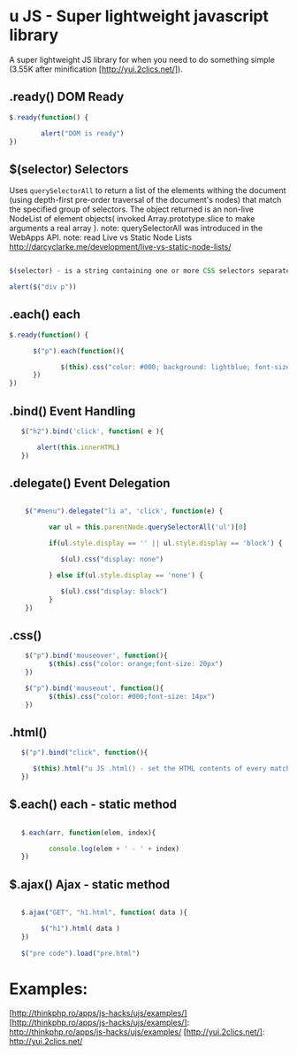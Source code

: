 # u JS - Super lightweight javascript library

A super lightweight JS library for when you need to do something simple (3.55K after minification [http://yui.2clics.net/]).

## .ready() DOM Ready

```js
$.ready(function() {

        alert("DOM is ready")
})
```

## $(selector) Selectors

Uses `querySelectorAll` to return a list of the elements withing the document (using depth-first pre-order traversal of the document's nodes) that
match the specified group of selectors. The object returned is an non-live NodeList of element objects( invoked Array.prototype.slice to make arguments a real array ).
note: querySelectorAll was introduced in the WebApps API.
note: read Live vs Static Node Lists http://darcyclarke.me/development/live-vs-static-node-lists/

```js

$(selector) - is a string containing one or more CSS selectors separated by commas.

alert($("div p")) 

```

## .each() each

```js
$.ready(function() {

      $("p").each(function(){

             $(this).css("color: #000; background: lightblue; font-size: 20px;padding: 10px") 
      }) 
})
```

## .bind() Event Handling

```js
   $("h2").bind('click', function( e ){

       alert(this.innerHTML)
   })
```

## .delegate() Event Delegation

```js

    $("#menu").delegate("li a", 'click', function(e) {

          var ul = this.parentNode.querySelectorAll('ul')[0]

          if(ul.style.display == '' || ul.style.display == 'block') {

             $(ul).css("display: none") 

          } else if(ul.style.display == 'none') {

             $(ul).css("display: block") 
          }
    })

```

## .css()

```js
    $("p").bind('mouseover', function(){
          $(this).css("color: orange;font-size: 20px")
    })

    $("p").bind('mouseout', function(){
          $(this).css("color: #000;font-size: 14px")
    })
```

## .html()

```js
   $("p").bind("click", function(){

      $(this).html("u JS .html() - set the HTML contents of every matched element"); 
   }) 
```     

## $.each() each - static method

```js

   $.each(arr, function(elem, index){

          console.log(elem + ' - ' + index)
   })

```


## $.ajax() Ajax - static method

```js

   $.ajax("GET", "h1.html", function( data ){

        $("h1").html( data )
   })
 
   $("pre code").load("pre.html")

```
# Examples:

[http://thinkphp.ro/apps/js-hacks/ujs/examples/]
[http://thinkphp.ro/apps/js-hacks/ujs/examples/]: http://thinkphp.ro/apps/js-hacks/ujs/examples/
[http://yui.2clics.net/]: http://yui.2clics.net/